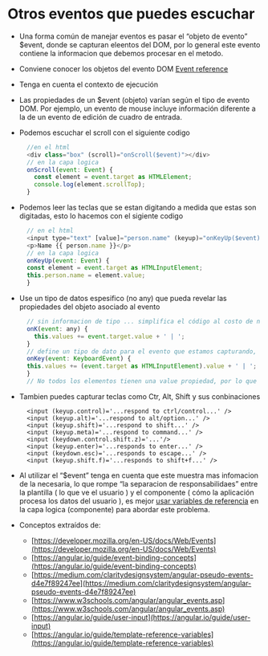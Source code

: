 # Otros eventos que puedes escuchar

-   Una forma común de manejar eventos es pasar el “objeto de evento” $event, donde se capturan eleentos del DOM, por lo general este evento contiene la informacion que debemos procesar en el metodo.
    
-   Conviene conocer los objetos del evento DOM [Event reference](https://developer.mozilla.org/en-US/docs/Web/Events)
    
-   Tenga en cuenta el contexto de ejecución
    
-   Las propiedades de un $event (objeto) varían según el tipo de evento DOM. Por ejemplo, un evento de mouse incluye información diferente a la de un evento de edición de cuadro de entrada.
    
-   Podemos escuchar el scroll con el siguiente codigo
    
    ```js
      //en el html
      <div class="box" (scroll)="onScroll($event)"></div>
      // en la capa logica
      onScroll(event: Event) {
        const element = event.target as HTMLElement;
        console.log(element.scrollTop);
      }
    ```
    
-   Podemos leer las teclas que se estan digitando a medida que estas son digitadas, esto lo hacemos con el sigiente codigo
    
    ```js
      // en el html
      <input type="text" [value]="person.name" (keyup)="onKeyUp($event)" />
      <p>Name {{ person.name }}</p>
      // en la capa logica
      onKeyUp(event: Event) {
      const element = event.target as HTMLInputElement;
      this.person.name = element.value;
      }
    ```
    
-   Use un tipo de datos espesifico (no any) que pueda revelar las propiedades del objeto asociado al evento
    
    ```js
      // sin informacion de tipo ... simplifica el código al costo de no saber las propiedades del evento
      onK(event: any) {
        this.values += event.target.value + ' | ';
      }
      // define un tipo de dato para el evento que estamos capturando, lo que nos permite utilizar las propiedades adecuadas para el objeto
      onKey(event: KeyboardEvent) {
      this.values += (event.target as HTMLInputElement).value + ' | ';
      }
      // No todos los elementos tienen una value propiedad, por lo que se convierte target en un elemento de entrada. El método onKey expresa más claramente lo que espera y cómo debera interpretar el evento.
    ```
    
-   Tambien puedes capturar teclas como Ctr, Alt, Shift y sus conbinaciones
    
    ```
      <input (keyup.control)='...respond to ctrl/control...' />
      <input (keyup.alt)='...respond to alt/option...' />
      <input (keyup.shift)='...respond to shift...' />
      <input (keyup.meta)='...respond to command...' />
      <input (keydown.control.shift.z)='...'/>
      <input (keyup.enter)='...responds to enter...' />
      <input (keydown.esc)='...responds to escape...' />
      <input (keyup.shift.f)='...responds to shift+f...' />
    ```
    
-   Al utilizar el “$event” tenga en cuenta que este muestra mas infomacion de la necesaria, lo que rompe “la separacion de responsabilidaes” entre la plantilla ( lo que ve el usuario ) y el componente ( cómo la aplicación procesa los datos del usuario ), es mejor [usar variables de referencia](https://angular.io/guide/template-reference-variables) en la capa logica (componente) para abordar este problema.
    

-   Conceptos extraídos de:
    -   [https://developer.mozilla.org/en-US/docs/Web/Events](https://developer.mozilla.org/en-US/docs/Web/Events)
    -   [https://angular.io/guide/event-binding-concepts](https://angular.io/guide/event-binding-concepts)
    -   [https://medium.com/claritydesignsystem/angular-pseudo-events-d4e7f89247ee](https://medium.com/claritydesignsystem/angular-pseudo-events-d4e7f89247ee)
    -   [https://www.w3schools.com/angular/angular_events.asp](https://www.w3schools.com/angular/angular_events.asp)
    -   [https://angular.io/guide/user-input](https://angular.io/guide/user-input)
    -   [https://angular.io/guide/template-reference-variables](https://angular.io/guide/template-reference-variables)